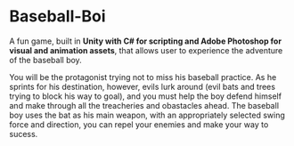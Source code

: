 # Baseball-Boi

A fun game, built in **Unity with C# for scripting and Adobe Photoshop for visual and animation assets**, that allows user to experience the adventure of the baseball boy.

You will be the protagonist trying not to miss his baseball practice. As he sprints for his destination, however, evils lurk around (evil bats and trees trying to block his way to goal), and you must help the boy defend himself and make through all the treacheries and obastacles ahead. The baseball boy uses the bat as his main weapon, with an appropriately selected swing force and direction, you can repel your enemies and make your way to sucess.
